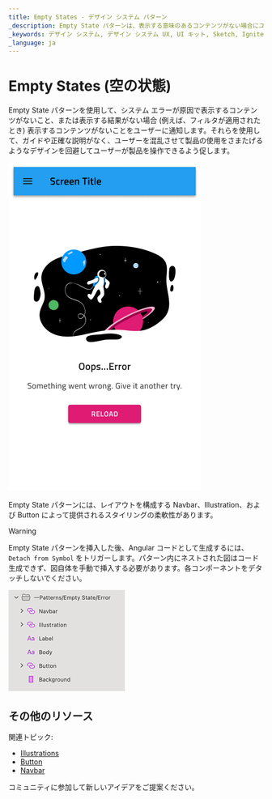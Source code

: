 ```yaml
---
title: Empty States - デザイン システム パターン
_description: Empty State パターンは、表示する意味のあるコンテンツがない場合にユーザーにフィードバックを提供するために使用できます。
_keywords: デザイン システム, デザイン システム UX, UI キット, Sketch, Ignite UI for Angular, Sketch to Angular, Angular, Angular デザイン システム, Sketch から コードをエクスポート, Angular 用のデザイン キット, Sketch HTML, Sketch to HTML, Sketch UI キット
_language: ja
---
```


# Empty States (空の状態)

Empty State パターンを使用して、システム エラーが原因で表示するコンテンツがないこと、または表示する結果がない場合 (例えば、フィルタが適用されたとき) 表示するコンテンツがないことをユーザーに通知します。それらを使用して、ガイドや正確な説明がなく、ユーザーを混乱させて製品の使用をさまたげるようなデザインを回避してユーザーが製品を操作できるよう促します。

<img class="responsive-img" src="../images/empty-states_demo.png" srcset="../images/empty-states_demo@2x.png 2x" />

Empty State パターンには、レイアウトを構成する Navbar、Illustration、および Button によって提供されるスタイリングの柔軟性があります。

> [!WARNING]
> Empty State パターンを挿入した後、Angular コードとして生成するには、`Detach from Symbol` をトリガーします。パターン内にネストされた図はコード生成できず、図自体を手動で挿入する必要があります。各コンポーネントをデタッチしないでください。

<img class="responsive-img" src="../images/empty-states_detach.png" srcset="../images/empty-states_detach@2x.png 2x" />

## その他のリソース

関連トピック:

- [Illustrations](../style/illustrations.md)
- [Button](../components/button.md)
- [Navbar](../components/navbar.md)
  <div class="divider--half"></div>

コミュニティに参加して新しいアイデアをご提案ください。
